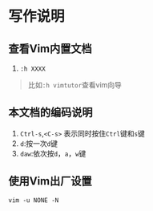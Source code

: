 
# 写作说明

## 查看Vim内置文档

1. `:h XXXX`
> 比如`:h vimtutor`查看vim向导

## 本文档的编码说明

1. `Ctrl-s`,`<C-s>` 表示同时按住`Ctrl`键和`s`键
2. `d`:按一次`d`键
3. `daw`:依次按`d`，`a`，`w`键

## 使用Vim出厂设置

`vim -u NONE -N`    

